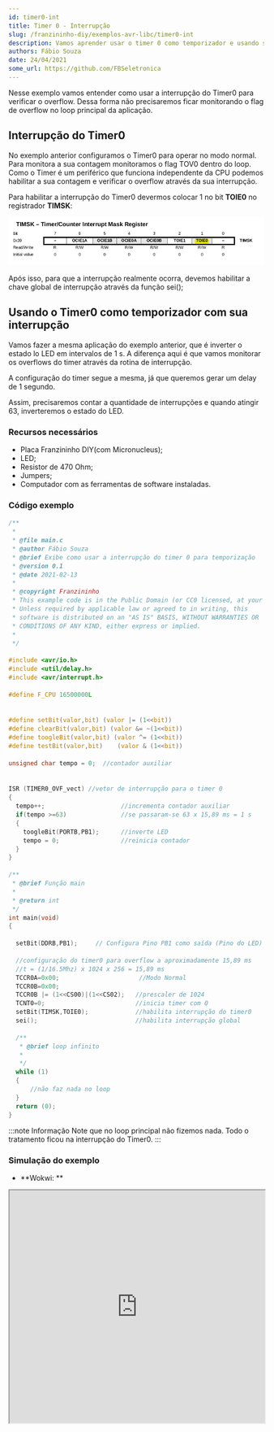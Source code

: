 ```yaml
---
id: timer0-int
title: Timer 0 - Interrupção
slug: /franzininho-diy/exemplos-avr-libc/timer0-int
description: Vamos aprender usar o timer 0 como temporizador e usando sua interrupção
authors: Fábio Souza
date: 24/04/2021
some_url: https://github.com/FBSeletronica
---
```


Nesse exemplo vamos entender como usar a interrupção do Timer0 para verificar o overflow. Dessa forma não precisaremos ficar monitorando o flag de overflow no loop principal da aplicação.

## Interrupção do Timer0

No exemplo anterior configuramos o Timer0 para operar no modo  normal. Para monitora a sua contagem monitoramos o flag TOV0  dentro do loop. Como o Timer é um periférico que funciona independente  da CPU podemos habilitar a sua contagem e verificar o overflow através  da sua interrupção. 

Para habilitar a interrupção do Timer0 devermos colocar 1 no bit **TOIE0** no registrador **TIMSK**:

![TIMSK](img/timer0-int/TIMSK.png)

Após isso, para que a interrupção realmente ocorra, devemos habilitar a chave global de interrupção através da função sei();


## Usando o Timer0 como temporizador com sua interrupção

Vamos  fazer a mesma aplicação do exemplo anterior, que é inverter o estado lo  LED em intervalos de 1 s. A diferença aqui é que vamos monitorar os  overflows do timer através da rotina de interrupção. 

A configuração do timer segue a mesma, já que queremos gerar um delay de 1 segundo. 

Assim, precisaremos contar a quantidade de interrupções e quando atingir 63, inverteremos o estado do LED.


### Recursos necessários

- Placa Franzininho DIY(com Micronucleus);
- LED;
- Resistor de 470 Ohm;
- Jumpers;
- Computador com as ferramentas de software instaladas.

### Código exemplo

```c
/**
 * 
 * @file main.c
 * @author Fábio Souza
 * @brief Exibe como usar a interrupção do timer 0 para temporização
 * @version 0.1
 * @date 2021-02-13
 * 
 * @copyright Franzininho 
 * This example code is in the Public Domain (or CC0 licensed, at your option.)
 * Unless required by applicable law or agreed to in writing, this
 * software is distributed on an "AS IS" BASIS, WITHOUT WARRANTIES OR
 * CONDITIONS OF ANY KIND, either express or implied.
 * 
 */

#include <avr/io.h>
#include <util/delay.h> 
#include <avr/interrupt.h>

#define F_CPU 16500000L

 	
#define setBit(valor,bit) (valor |= (1<<bit))
#define clearBit(valor,bit) (valor &= ~(1<<bit))
#define toogleBit(valor,bit) (valor ^= (1<<bit))
#define testBit(valor,bit)    (valor & (1<<bit))

unsigned char tempo = 0;  //contador auxiliar


ISR (TIMER0_OVF_vect) //vetor de interrupção para o timer 0
{
  tempo++;                     //incrementa contador auxiliar
  if(tempo >=63)               //se passaram-se 63 x 15,89 ms = 1 s
  {
    toogleBit(PORTB,PB1);      //inverte LED
    tempo = 0;                 //reinicia contador
  }
}

/**
 * @brief Função main
 * 
 * @return int 
 */
int main(void) 
{
  
  setBit(DDRB,PB1); 	// Configura Pino PB1 como saída (Pino do LED)

  //configuração do timer0 para overflow a aproximadamente 15,89 ms
  //t = (1/16.5Mhz) x 1024 x 256 = 15,89 ms
  TCCR0A=0x00;                      //Modo Normal
  TCCR0B=0x00;
  TCCR0B |= (1<<CS00)|(1<<CS02);   //prescaler de 1024
  TCNT0=0;                         //inicia timer com 0
  setBit(TIMSK,TOIE0);             //habilita interrupção do timer0 
  sei();                           //habilita interrupção global
  
  /**
   * @brief loop infinito
   * 
   */
  while (1)
  {
      //não faz nada no loop 
  }                                                
  return (0);                           
}
```

:::note Informação
Note que no loop principal não fizemos nada. Todo o tratamento ficou na interrupção do Timer0.
:::

### Simulação do exemplo
- **Wokwi: **

<iframe width="100%" height="458px" src="https://wokwi.com/arduino/projects/306143631949955648?view=diagram"></iframe>



